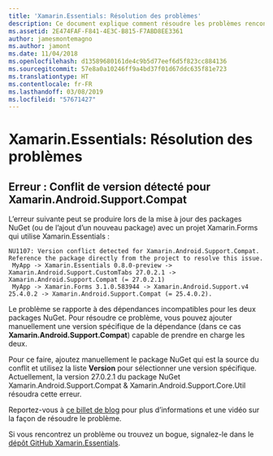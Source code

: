 ```yaml
---
title: 'Xamarin.Essentials: Résolution des problèmes'
description: Ce document explique comment résoudre les problèmes rencontrés lors d’un développement avec la bibliothèque Xamarin.Essentials.
ms.assetid: 2E474FAF-F841-4E3C-B815-F7ABD8EE3361
author: jamesmontemagno
ms.author: jamont
ms.date: 11/04/2018
ms.openlocfilehash: d13589680161de4c9b5d77eef6d5f823cc884136
ms.sourcegitcommit: 57e8a0a10246ff9a4bd37f01d67ddc635f81e723
ms.translationtype: HT
ms.contentlocale: fr-FR
ms.lasthandoff: 03/08/2019
ms.locfileid: "57671427"
---
```

# <a name="xamarinessentials-troubleshooting"></a>Xamarin.Essentials: Résolution des problèmes

## <a name="error-version-conflict-detected-for-xamarinandroidsupportcompat"></a>Erreur : Conflit de version détecté pour Xamarin.Android.Support.Compat

L’erreur suivante peut se produire lors de la mise à jour des packages NuGet (ou de l’ajout d’un nouveau package) avec un projet Xamarin.Forms qui utilise Xamarin.Essentials :

```error
NU1107: Version conflict detected for Xamarin.Android.Support.Compat. Reference the package directly from the project to resolve this issue. 
 MyApp -> Xamarin.Essentials 0.8.0-preview -> Xamarin.Android.Support.CustomTabs 27.0.2.1 -> Xamarin.Android.Support.Compat (= 27.0.2.1) 
 MyApp -> Xamarin.Forms 3.1.0.583944 -> Xamarin.Android.Support.v4 25.4.0.2 -> Xamarin.Android.Support.Compat (= 25.4.0.2).
```

Le problème se rapporte à des dépendances incompatibles pour les deux packages NuGet. Pour résoudre ce problème, vous pouvez ajouter manuellement une version spécifique de la dépendance (dans ce cas **Xamarin.Android.Support.Compat**) capable de prendre en charge les deux.

Pour ce faire, ajoutez manuellement le package NuGet qui est la source du conflit et utilisez la liste **Version** pour sélectionner une version spécifique. Actuellement, la version 27.0.2.1 du package NuGet Xamarin.Android.Support.Compat & Xamarin.Android.Support.Core.Util résoudra cette erreur.

Reportez-vous à [ce billet de blog](https://redth.codes/how-to-fix-the-dreaded-version-conflict-nuget-error-in-your-xamarin-android-projects/) pour plus d’informations et une vidéo sur la façon de résoudre le problème.

Si vous rencontrez un problème ou trouvez un bogue, signalez-le dans le [dépôt GitHub Xamarin.Essentials](https://github.com/xamarin/Essentials).
